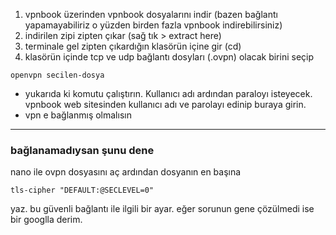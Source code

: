 1. vpnbook üzerinden vpnbook dosyalarını indir (bazen bağlantı yapamayabiliriz o yüzden birden fazla vpnbook indirebilirsiniz)
2. indirilen zipi zipten çıkar (sağ tık > extract here) 
3. terminale gel zipten çıkardığın klasörün içine gir (cd)
4. klasörün içinde tcp ve udp bağlantı dosyları (.ovpn) olacak birini seçip
```
openvpn secilen-dosya 
```
- yukarıda ki komutu çalıştırın. Kullanıcı adı ardından paraloyı isteyecek. vpnbook web sitesinden kullanıcı adı ve parolayı edinip buraya girin.
- vpn e bağlanmış olmalısın
---
### bağlanamadıysan şunu dene
nano ile ovpn dosyasını aç
ardından dosyanın en başına
```
tls-cipher "DEFAULT:@SECLEVEL=0"
```
yaz.
bu güvenli bağlantı ile ilgili bir ayar. eğer sorunun gene çözülmedi ise bir googlla derim.